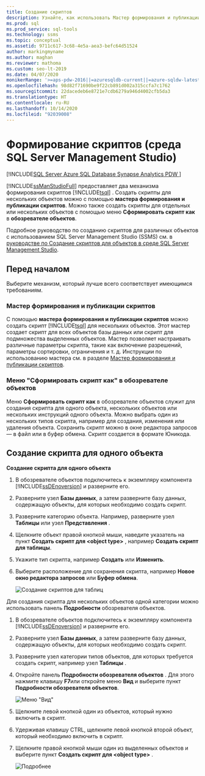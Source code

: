 ```yaml
---
title: Создание скриптов
description: Узнайте, как использовать Мастер формирования и публикации скриптов для создания скриптов Transact-SQL для нескольких объектов и как использовать меню "Скрипт" в обозревателе объектов для создания скриптов для отдельных или нескольких объектов.
ms.prod: sql
ms.prod_service: sql-tools
ms.technology: ssms
ms.topic: conceptual
ms.assetid: 9711c617-3c68-4e5a-aea3-befc64d51524
author: markingmyname
ms.author: maghan
ms.reviewer: mathoma
ms.custom: seo-lt-2019
ms.date: 04/07/2020
monikerRange: '>=aps-pdw-2016||=azuresqldb-current||=azure-sqldw-latest||>=sql-server-2016||=sqlallproducts-allversions||>=sql-server-linux-2017||=azuresqldb-mi-current'
ms.openlocfilehash: 98d82f71690be9f22cb891d002a315ccfa7c1762
ms.sourcegitcommit: 22dacedeb6e8721e7cdb6279a946d4002cfb5da3
ms.translationtype: HT
ms.contentlocale: ru-RU
ms.lasthandoff: 10/14/2020
ms.locfileid: "92039008"
---
```

# <a name="generate-scripts-sql-server-management-studio"></a>Формирование скриптов (среда SQL Server Management Studio)

[!INCLUDE[SQL Server Azure SQL Database Synapse Analytics PDW ](../../includes/applies-to-version/sql-asdb-asdbmi-asa-pdw.md)]

[!INCLUDE[ssManStudioFull](../../includes/ssmanstudiofull-md.md)] предоставляет два механизма формирования скриптов [!INCLUDE[tsql](../../includes/tsql-md.md)] . Создать скрипты для нескольких объектов можно с помощью **мастера формирования и публикации скриптов**. Можно также создать скрипты для отдельных или нескольких объектов с помощью меню **Сформировать скрипт как** в **обозревателе объектов**.

Подробное руководство по созданию скриптов для различных объектов с использованием SQL Server Management Studio (SSMS) см. в [руководстве по Создание скриптов для объектов в среде SQL Server Management Studio](../tutorials/scripting-ssms.md).

## <a name="before-you-begin"></a>Перед началом

Выберите механизм, который лучше всего соответствует имеющимся требованиям. 

###  <a name="generate-and-publish-scripts-wizard"></a><a name="GenPubScriptWiz"></a> Мастер формирования и публикации скриптов

С помощью **мастера формирования и публикации скриптов** можно создать скрипт [!INCLUDE[tsql](../../includes/tsql-md.md)] для нескольких объектов. Этот мастер создает скрипт для всех объектов базы данных или скрипт для подмножества выделенных объектов. Мастер позволяет настраивать различные параметры скрипта, такие как включение разрешений, параметры сортировки, ограничения и т. д. Инструкции по использованию мастера см. в разделе [Мастер формирования и публикации скриптов](./generate-and-publish-scripts-wizard.md).
  
### <a name="object-explorer-script-as-menu"></a><a name="OEScriptAsMenu"></a> Меню "Сформировать скрипт как" в обозревателе объектов

Меню **Сформировать скрипт как** в обозревателе объектов служит для создания скрипта для одного объекта, нескольких объектов или нескольких инструкций одного объекта. Можно выбрать один из нескольких типов скрипта, например для создания, изменения или удаления объекта. Сохранить скрипт можно в окне редактора запросов — в файл или в буфер обмена. Скрипт создается в формате Юникода.

## <a name="to-generate-a-script-of-a-single-object"></a><a name="ScriptSingleObject"></a> Создание скрипта для одного объекта

**Создание скрипта для одного объекта**

1. В обозревателе объектов подключитесь к экземпляру компонента [!INCLUDE[ssDEnoversion](../../includes/ssdenoversion-md.md)] и разверните его.

2. Разверните узел **Базы данных**, а затем разверните базу данных, содержащую объекты, для которых необходимо создать скрипт.

3. Разверните категорию объекта. Например, разверните узел **Таблицы** или узел **Представления** .

4. Щелкните объект правой кнопкой мыши, наведите указатель на пункт **Создать скрипт для \<object type>** , например **Создать скрипт для таблицы**.

5. Укажите тип скрипта, например **Создать** или **Изменить**.

6. Выберите расположение для сохранения скрипта, например **Новое окно редактора запросов** или **Буфер обмена**.

    ![Создание скриптов для таблиц](media/generate-scripts-sql-server-management-studio/script-table.png)

Для создания скрипта для нескольких объектов одной категории можно использовать панель **Подробности** обозревателя объектов.

1. В обозревателе объектов подключитесь к экземпляру компонента [!INCLUDE[ssDEnoversion](../../includes/ssdenoversion-md.md)] и разверните его.

2. Разверните узел **Базы данных**, а затем разверните базу данных, содержащую объекты, для которых необходимо создать скрипт.

3. Разверните узел категории типов объектов, для которых требуется создать скрипт, например узел **Таблицы** .

4. Откройте панель **Подробности обозревателя объектов** . Для этого нажмите клавишу **F7**или откройте меню **Вид** и выберите пункт **Подробности обозревателя объектов**.

    ![Меню "Вид"](media/generate-scripts-sql-server-management-studio/object-explorer-details-view-menu.png)

5. Щелкните левой кнопкой один из объектов, который нужно включить в скрипт.

6. Удерживая клавишу CTRL, щелкните левой кнопкой второй объект, который необходимо включить в скрипт.

7. Щелкните правой кнопкой мыши один из выделенных объектов и выберите пункт **Создать скрипт для \<object type>** .

    ![Подробнее](media/generate-scripts-sql-server-management-studio/object-explorer-details.png)